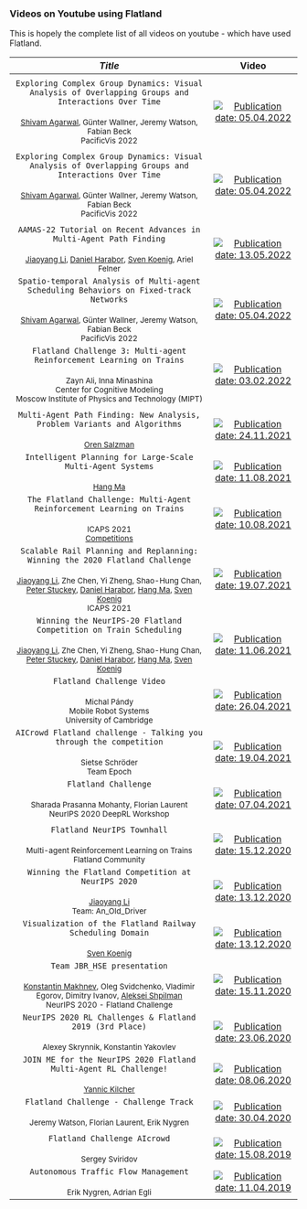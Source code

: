 ### Videos on Youtube using Flatland

This is hopely the complete list of all videos on youtube - which have used
Flatland.



|                                                               *Title*                                                               |                                                                                                                                Video                                                                                                                                |
|:-----------------------------------------------------------------------------------------------------------------------------------:|:-------------------------------------------------------------------------------------------------------------------------------------------------------------------------------------------------------------------------------------------------------------------:|
||                                                                                                                                                                                                                                                                     |
| ```Exploring Complex Group Dynamics: Visual Analysis of Overlapping Groups and Interactions Over Time```<br> <br> <sup>[Shivam Agarwal](https://doi.org/10.17185/duepublico/81425), Günter Wallner, Jeremy Watson, Fabian Beck</sup><br><sup>PacificVis 2022 </sup> | [![Publication date: 05.04.2022](https://img.youtube.com/vi/LbqOnbOYiSY/mqdefault.jpg "Exploring Complex Group Dynamics: Visual Analysis of Overlapping Groups and Interactions Over Time - PhD Dissertation, 2023.")](https://youtu.be/LbqOnbOYiSY?si=0zs3_KZRkWT6aKFu) |
||                                                                                                                                                                                                                                                                     |
| ```Exploring Complex Group Dynamics: Visual Analysis of Overlapping Groups and Interactions Over Time```<br> <br> <sup>[Shivam Agarwal](https://doi.org/10.17185/duepublico/81425), Günter Wallner, Jeremy Watson, Fabian Beck</sup><br><sup>PacificVis 2022 </sup> | [![Publication date: 05.04.2022](https://img.youtube.com/vi/fV12Zylg9xM/mqdefault.jpg "Exploring Complex Group Dynamics: Visual Analysis of Overlapping Groups and Interactions Over Time - PhD Dissertation, 2023.")](https://www.youtube.com/watch?v=fV12Zylg9xM) |
||                                                                                                                                                                                                                                                                     |
| ```AAMAS-22 Tutorial on Recent Advances in Multi-Agent Path Finding```<br> <br> <sup>[Jiaoyang Li](https://jiaoyangli.me), [Daniel Harabor](https://scholar.google.com/citations?hl=ja&user=TGCmKk4AAAAJ), [Sven Koenig](http://idm-lab.org/), Ariel Felner</sup>  |                           [![Publication date: 13.05.2022](https://img.youtube.com/vi/H3wRCZf_Mrs/mqdefault.jpg "AAMAS-22 Tutorial on Recent Advances in Multi-Agent Path Finding")](https://www.youtube.com/watch?v=H3wRCZf_Mrs&t=5461s)                           |
| ```Spatio-temporal Analysis of Multi-agent Scheduling Behaviors on Fixed-track Networks```<br> <br> <sup>[Shivam Agarwal](https://s-agarwl.github.io/publication/Agarwal2022Spatio), Günter Wallner, Jeremy Watson, Fabian Beck</sup><br><sup>PacificVis 2022 </sup> |             [![Publication date: 05.04.2022](https://img.youtube.com/vi/olQw9bw2KR4/mqdefault.jpg "Spatio-temporal Analysis of Multi-agent Scheduling Behaviors on Fixed-track Networks -PacificVis '22")](https://www.youtube.com/watch?v=olQw9bw2KR4)             |
| ```Flatland Challenge 3: Multi-agent Reinforcement Learning on Trains```<br> <br> <sup>Zayn Ali, Inna Minashina</sup><br><sup>Center for Cognitive Modeling</sup><br><sup>Moscow Institute of Physics and Technology (MIPT)</sup>  |                  [![Publication date: 03.02.2022](https://img.youtube.com/vi/oQiCDSfwqI8/mqdefault.jpg "Семинар 16. Flatland Challenge 3: Multi-agent Reinforcement Learning on Trains (1-2 место)")](https://www.youtube.com/watch?v=oQiCDSfwqI8)                  |
||                                                                                                                                                                                                                                                                     |
|   ```Multi-Agent Path Finding: New Analysis, Problem Variants and Algorithms```<br> <br> <sup>[Oren Salzman](https://orensalzman.com/)</sup>   |                    [![Publication date: 24.11.2021](https://img.youtube.com/vi/NsrCFR4vDxo/mqdefault.jpg "Oren Salzman: Multi-Agent Path Finding: New Analysis, Problem Variants and Algorithms")](https://www.youtube.com/watch?v=NsrCFR4vDxo)                     |
|              ```Intelligent Planning for Large-Scale Multi-Agent Systems```<br> <br> <sup>[Hang Ma](https://www.cs.sfu.ca/~hangma/)</sup>               |         [![Publication date: 11.08.2021](https://img.youtube.com/vi/Fu5j7FVzF5c/mqdefault.jpg "Intelligent Planning for Large-Scale Multi-Agent Systems - [Hang Ma](https://www.cs.sfu.ca/~hangma/)")](https://www.youtube.com/watch?v=Fu5j7FVzF5c&t=265s)          |
|    ```The Flatland Challenge: Multi-Agent Reinforcement Learning on Trains```<br> <br> <sup>ICAPS 2021</sup><br><sup>[Competitions](https://icaps21.icaps-conference.org/Competitions/)</sup>    |                       [![Publication date: 10.08.2021](https://img.youtube.com/vi/baRffuFM7lE/mqdefault.jpg "ICAPS 2021 The Flatland Challenge: Multi-Agent Reinforcement Learning on Trains")](https://www.youtube.com/watch?v=baRffuFM7lE)                        |
|   ```Scalable Rail Planning and Replanning: Winning the 2020 Flatland Challenge```<br> <br> <sup>[Jiaoyang Li](https://jiaoyangli.me), Zhe Chen, Yi Zheng, Shao-Hung Chan, [Peter Stuckey](https://scholar.google.com/citations?user=tvFekxwAAAAJ), [Daniel Harabor](https://scholar.google.com/citations?hl=ja&user=TGCmKk4AAAAJ), [Hang Ma](https://www.cs.sfu.ca/~hangma/), [Sven Koenig](http://idm-lab.org/)</sup><br><sup>ICAPS 2021</sup>   |                [![Publication date: 19.07.2021](https://img.youtube.com/vi/Pw4GBL1UhPA/mqdefault.jpg "ICAPS 2021 - Scalable Rail Planning and Replanning: Winning the 2020 Flatland Challenge")](https://www.youtube.com/watch?v=Pw4GBL1UhPA&t=317s)                |
|            ```Winning the NeurIPS-20 Flatland Competition on Train Scheduling```<br> <br> <sup>[Jiaoyang Li](https://jiaoyangli.me), Zhe Chen, Yi Zheng, Shao-Hung Chan, [Peter Stuckey](https://scholar.google.com/citations?user=tvFekxwAAAAJ), [Daniel Harabor](https://scholar.google.com/citations?hl=ja&user=TGCmKk4AAAAJ), [Hang Ma](https://www.cs.sfu.ca/~hangma/), [Sven Koenig](http://idm-lab.org/)</sup>             |                               [![Publication date: 11.06.2021](https://img.youtube.com/vi/BAubIPTEbtY/mqdefault.jpg "Winning the NeurIPS-20 Flatland Competition on Train Scheduling")](https://www.youtube.com/watch?v=BAubIPTEbtY)                                |
|         ```Flatland Challenge Video```<br> <br> <sup>Michal Pándy</sup><br><sup>Mobile Robot Systems</sup><br><sup>University of Cambridge</sup>          |                          [![Publication date: 26.04.2021](https://img.youtube.com/vi/w75DbrgBQ2c/mqdefault.jpg "Flatland Challenge Video (Mobile Robot Systems @ University of Cambridge)")](https://www.youtube.com/watch?v=w75DbrgBQ2c)                           |
|             ```AICrowd Flatland challenge - Talking you through the competition```<br> <br> <sup>Sietse Schröder</sup><br><sup>Team Epoch</sup>             |                               [![Publication date: 19.04.2021](https://img.youtube.com/vi/O2-EbInQ5sQ/mqdefault.jpg "AICrowd Flatland challenge - Talking you through the competition")](https://www.youtube.com/watch?v=O2-EbInQ5sQ)                               |
|                     ```Flatland Challenge```<br> <br> <sup>Sharada Prasanna Mohanty, Florian Laurent</sup><br><sup> NeurIPS 2020 DeepRL Workshop </sup>                     |                                      [![Publication date: 07.04.2021](https://img.youtube.com/vi/nbNJ8wjH2nw/mqdefault.jpg "Flatland Challenge at NeurIPS 2020 DeepRL Workshop")](https://www.youtube.com/watch?v=nbNJ8wjH2nw)                                      |
||                                                                                                                                                                                                                                                                     |
|                            ```Flatland NeurIPS Townhall```<br> <br> <sup>Multi-agent Reinforcement Learning on Trains</sup><br><sup>Flatland Community</sup>                             |                                                [![Publication date: 15.12.2020](https://img.youtube.com/vi/wDKbL7CuHpQ/mqdefault.jpg "Flatland NeurIPS Townhall")](https://www.youtube.com/watch?v=wDKbL7CuHpQ&t=9s)                                                |
|                    ```Winning the Flatland Competition at NeurIPS 2020```<br> <br>   <sup>[Jiaoyang Li](https://jiaoyangli.me)</sup><br><sup>Team: An_Old_Driver</sup>                    |                                   [![Publication date: 13.12.2020](https://img.youtube.com/vi/pNbFDVXkHQ0/mqdefault.jpg "Winning the Flatland Competition at NeurIPS 2020")](https://www.youtube.com/watch?v=pNbFDVXkHQ0&t=421s)                                    |
|                 ```Visualization of the Flatland Railway Scheduling Domain```<br> <br> <sup>[Sven Koenig](http://idm-lab.org/)</sup>                  |                                   [![Publication date: 13.12.2020](https://img.youtube.com/vi/IhHrUZtu75w/mqdefault.jpg "Visualization of the Flatland Railway Scheduling Domain")](https://www.youtube.com/watch?v=IhHrUZtu75w)                                    |
|                ```Team JBR_HSE presentation```<br> <br> <sup>[Konstantin Makhnev](https://github.com/mahkons/jbr-flatland), Oleg Svidchenko, Vladimir Egorov, Dimitry Ivanov, [Aleksei Shpilman](https://www.hse.ru/en/staff/ashpilman)</sup><br><sup> NeurIPS 2020 - Flatland Challenge</sup>                 |                                 [![Publication date: 15.11.2020](https://img.youtube.com/vi/qpe12tW9iOA/mqdefault.jpg "Team JBR_HSE presentation (NeurIPS 2020 Flatland Challenge)")](https://www.youtube.com/watch?v=qpe12tW9iOA)                                  |
| ```NeurIPS 2020 RL Challenges & Flatland 2019 (3rd Place)```<br> <br> <sup>Alexey Skrynnik, Konstantin Yakovlev</sup> |            [![Publication date: 23.06.2020](https://img.youtube.com/vi/fXisPnZfzss/mqdefault.jpg "NeurIPS 2020 RL Challenges & Flatland 2019 (3rd Place) - Alexey Skrynnik & Konstantin Yakovlev")](https://www.youtube.com/watch?v=fXisPnZfzss?t=1386)             |
|       ```JOIN ME for the NeurIPS 2020 Flatland Multi-Agent RL Challenge!```<br> <br><sup>[Yannic Kilcher](https://www.ykilcher.com/)</sup>        |                               [![Publication date: 08.06.2020](https://img.youtube.com/vi/cvkeWwDQr0A/mqdefault.jpg "JOIN ME for the NeurIPS 2020 Flatland Multi-Agent RL Challenge!")](https://www.youtube.com/watch?v=cvkeWwDQr0A)                                |
| ```Flatland Challenge - Challenge Track```<br> <br> <sup>Jeremy Watson, Florian Laurent, Erik Nygren</sup> |                      [![Publication date: 30.04.2020](https://img.youtube.com/vi/rGzXsOC7qXg/mqdefault.jpg "Flatland Challenge - Challenge Track - Jeremy Watson, Florian Laurent &Erik Nygren")](https://www.youtube.com/watch?v=rGzXsOC7qXg)                      |
||                                                                                                                                                                                                                                                                     |
|        ```Flatland Challenge AIcrowd```<br> <br> <sup>Sergey Sviridov</sup>         |                                         [![Publication date: 15.08.2019](https://img.youtube.com/vi/oJCxvQdK_sY/mqdefault.jpg "Flatland Challenge AIcrowd - Sergey Sviridov")](https://www.youtube.com/watch?v=oJCxvQdK_sY)                                         |
| ```Autonomous Traffic Flow Management```<br> <br> <sup>Erik Nygren, Adrian Egli</sup>         |                                              [![Publication date: 11.04.2019](https://img.youtube.com/vi/VX9yt5mWzDk/mqdefault.jpg "Autonomous Traffic Flow Management")](https://www.youtube.com/watch?v=VX9yt5mWzDk)                                              |


 
 
